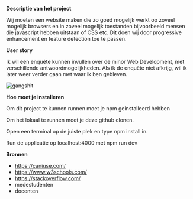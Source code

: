 **Descriptie van het project**

Wij moeten een website maken die zo goed mogelijk werkt op zoveel mogelijk browsers en in zoveel mogelijk toestanden bijvoorbeeld mensen die javascript hebben uitstaan of CSS etc. Dit doen wij door progressive enhancement en feature detection toe te passen. 

**User story**

Ik wil een enquête kunnen invullen over de minor Web Development, met verschillende antwoordmogelijkheden. Als ik de enquête niet afkrijg, wil ik later weer verder gaan met waar ik ben gebleven.

![gangshit](https://user-images.githubusercontent.com/43068118/162185241-2ce48dc8-2852-4120-9b83-d0abe40b2832.png)


**Hoe moet je installeren**

Om dit project te kunnen runnen moet je npm geinstalleerd hebben

Om het lokaal te runnen moet je deze github clonen.

Open een terminal op de juiste plek en type npm install in.

Run de applicatie op localhost:4000 met npm run dev

**Bronnen**
- https://caniuse.com/
- https://www.w3schools.com/
- https://stackoverflow.com/
- medestudenten
- docenten
